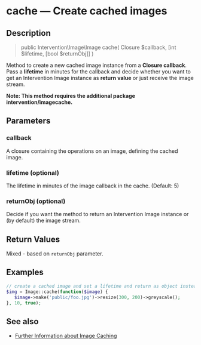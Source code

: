 # cache — Create cached images

## Description

> public Intervention\Image\Image cache( Closure $callback, [int $lifetime, [bool $returnObj]] )

Method to create a new cached image instance from a **Closure callback**. Pass a **lifetime** in minutes for the callback and decide whether you want to get an Intervention Image instance as **return value** or just receive the image stream.

**Note: This method requires the additional package intervention/imagecache.**

## Parameters

### callback
A closure containing the operations on an image, defining the cached image.

### lifetime (optional)
The lifetime in minutes of the image callback in the cache. (Default: 5)

### returnObj (optional)
Decide if you want the method to return an Intervention Image instance or (by default) the image stream.

## Return Values
Mixed - based on ```returnObj``` parameter.

## Examples

```php
// create a cached image and set a lifetime and return as object instead of string
$img = Image::cache(function($image) {
   $image->make('public/foo.jpg')->resize(300, 200)->greyscale();
}, 10, true);
```


## See also
- [Further Information about Image Caching](/usage/cache)